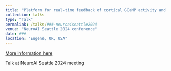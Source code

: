 ```yaml
---
title: "Platform for real-time feedback of cortical GCaMP activity and specific body movements in mice"
collection: talks
type: "Talk"
permalink: /talks/###-neuroaiseattle2024
venue: "NeuroAI Seattle 2024 conference"
date: ###
location: "Eugene, OR, USA"
---
```


[More information here](https://www.neuroaiseattle.com/schedule-1)

Talk at NeuroAI Seattle 2024 meeting

